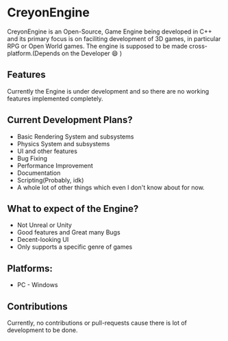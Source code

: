 # CreyonEngine
CreyonEngine is an Open-Source, Game Engine being developed in C++ and its primary focus is on faciliting development of 3D games, in particular RPG or Open World games. The engine is supposed to be made cross-platform.(Depends on the Developer :smile: )

## Features
Currently the Engine is under development and so there are no working features implemented completely.

## Current Development Plans?
* Basic Rendering System and subsystems
* Physics System and subsystems
* UI and other features
* Bug Fixing
* Performance Improvement
* Documentation
* Scripting(Probably, idk)
* A whole lot of other things which even I don't know about for now.

## What to expect of the Engine?
* Not Unreal or Unity
* Good features and Great many Bugs
* Decent-looking UI
* Only supports a specific genre of games

## Platforms:
* PC - Windows

## Contributions
Currently, no contributions or pull-requests cause there is lot of development to be done.
